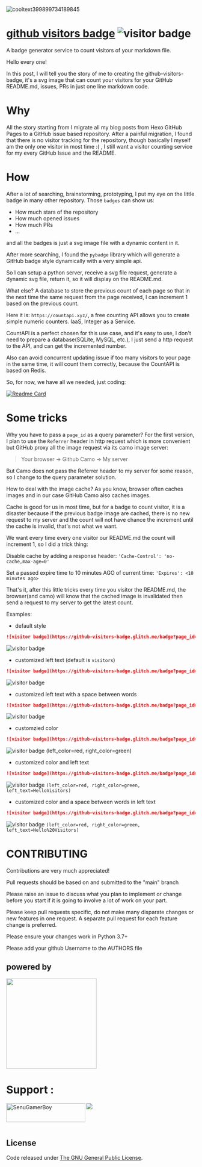 ![cooltext399899734189845](https://user-images.githubusercontent.com/86920820/145670160-be3ab034-6af2-412f-8e19-910007c75e06.png)

# [github visitors badge](https://github-visitors-badge.glitch.me) ![visitor badge](https://github-visitors-badge.glitch.me/badge?page_id=SenuGamerBoy.github-visitors-badge&left_text=MyPageVisitors)

A badge generator service to count visitors of your markdown file.

Hello every one!

In this post, I will tell you the story of me to creating the github-visitors-badge, it's a svg image that can count your visitors for your GitHub README.md, issues, PRs in just one line markdown code.

# Why
All the story starting from I migrate all my blog posts from Hexo GitHub Pages to a GitHub issue based repository. After a painful migration, I found that there is no visitor tracking for the repository, though basically I myself am the only one visitor in most time :( , I still want a visitor counting service for my every GitHub Issue and the README.

# How
After a lot of searching, brainstorming, prototyping, I put my eye on the little badge in many other repository. Those ```badges``` can show us:

- How much stars of the repository
- How much opened issues
- How much PRs
- ...


and all the badges is just a svg image file with a dynamic content in it.

After more searching, I found the ```pybadge``` library which will generate a GitHub badge style dynamically with a very simple api.

So I can setup a python server, receive a svg file request, generate a dynamic svg file, return it, so it will display on the README.md.

What else? A database to store the previous count of each page so that in the next time the same request from the page received, I can increment 1 based on the previous count.

Here it is: ```https://countapi.xyz/```, a free counting API allows you to create simple numeric counters. IaaS, Integer as a Service.

CountAPI is a perfect chosen for this use case, and it's easy to use, I don't need to prepare a database(SQLite, MySQL, etc.), I just send a http request to the API, and can get the incremented number.

Also can avoid concurrent updating issue if too many visitors to your page in the same time, it will count them correctly, because the CountAPI is based on Redis.

So, for now, we have all we needed, just coding:

[![Readme Card](https://github-readme-stats.vercel.app/api/pin/?username=SenuGamerBoy&repo=github-visitors-badge)](https://github.com/SenuGamerBoy/github-visitors-badge)


# Some tricks
Why you have to pass a ```page_id``` as a query parameter?
For the first version, I plan to use the ```Referrer``` header in http request which is more convenient but GitHub proxy all the image request via its camo image server:

> Your browser -> Github Camo -> My server

But Camo does not pass the Referrer header to my server for some reason, so I change to the query parameter solution.

How to deal with the image cache?
As you know, browser often caches images and in our case GitHub Camo also caches images.

Cache is good for us in most time, but for a badge to count visitor, it is a disaster because if the previous badge image are cached, there is no new request to my server and the count will not have chance the increment until the cache is invalid, that's not what we want.

We want every time every one visitor our README.md the count will increment 1, so I did a trick thing:

Disable cache by adding a response header: ```'Cache-Control': 'no-cache,max-age=0'```

Set a passed expire time to 10 minutes AGO of current time: ``` 'Expires': <10 minutes ago> ```

That's it, after this little tricks every time you visitor the README.md, the browser(and camo) will know that the cached image is invalidated then send a request to my server to get the latest count.

Examples:

- default style

```markdown
![visitor badge](https://github-visitors-badge.glitch.me/badge?page_id=SenuGamerBoy.github-visitors-badge)
```

![visitor badge](https://github-visitors-badge.glitch.me/badge?page_id=SenuGamerBoy.github-visitors-badge)

- customized left text (default is `visitors`)

```markdown
![visitor badge](https://github-visitors-badge.glitch.me/badge?page_id=SenuGamerBoy.github-visitors-badge&left_text=MyPageVisitors)
```
![visitor badge](https://github-visitors-badge.glitch.me/badge?page_id=SenuGamerBoy.github-visitors-badge&left_text=MyPageVisitors)

- customized left text with a space between words

```markdown
![visitor badge](https://github-visitors-badge.glitch.me/badge?page_id=SenuGamerBoy.github-visitors-badge&left_text=My%20Page%20Visitors)
```
![visitor badge](https://github-visitors-badge.glitch.me/badge?page_id=SenuGamerBoy.github-visitors-badge&left_text=My%20Page%20Visitors)

- customzied color

```markdown
![visitor badge](https://github-visitors-badge.glitch.me/badge?page_id=SenuGamerBoy.github-visitors-badge&left_color=red&right_color=green) 
```

![visitor badge](https://github-visitors-badge.glitch.me/badge?page_id=SenuGamerBoy.github-visitors-badge&left_color=red&right_color=green) (left_color=red, right_color=green)

- customized color and left text

```markdown
![visitor badge](https://github-visitors-badge.glitch.me/badge?page_id=SenuGamerBoy.github-visitors-badge&left_color=red&right_color=green&left_text=HelloVisitors)
```

![visitor badge](https://github-visitors-badge.glitch.me/badge?page_id=SenuGamerBoy.github-visitors-badge&left_color=red&right_color=green&left_text=HelloVisitors) <code>(left_color=red, right_color=green, left_text=HelloVisitors)</code>

- customized color and a space between words in left text

```markdown
![visitor badge](https://github-visitors-badge.glitch.me/badge?page_id=SenuGamerBoy.github-visitors-badge&left_color=red&right_color=green&left_text=Hello%20Visitors)
```
![visitor badge](https://github-visitors-badge.glitch.me/badge?page_id=SenuGamerBoy.github-visitors-badge&left_color=red&right_color=green&left_text=Hello%20Visitors) <code>(left_color=red, right_color=green, left_text=Hello%20Visitors)</code>

# CONTRIBUTING

Contributions are very much appreciated!

Pull requests should be based on and submitted to the "main" branch

Please raise an issue to discuss what you plan to implement or change before 
you start if it is going to involve a lot of work on your part.

Please keep pull requests specific, do not make many disparate changes or
new features in one request.  A separate pull request for each feature change
is preferred.

Please ensure your changes work in Python 3.7+ 

Please add your github Username to the AUTHORS file

## powered by

<img src="https://user-images.githubusercontent.com/86920820/145670327-27b47a1f-1bf8-4642-a0d2-8f44192ef1b8.png" width="240"></a>

# Support :
<p><a href="https://www.buymeacoffee.com/SenuGamerBoy"><img src="https://img.buymeacoffee.com/button-api/?text=Buy me a plant&emoji=🎍&slug=SenuGamerBoy&button_colour=FFDD00&font_colour=000000&font_family=Cookie&outline_colour=000000&coffee_colour=ffffff"></a><a href="https://ko-fi.com/SenuGamerBoy"> <img align="left" src="https://cdn.ko-fi.com/cdn/kofi3.png?v=3" height="50" width="210" alt="SenuGamerBoy" /></a></p><br><br>

## License
Code released under [The GNU General Public License](LICENSE).
